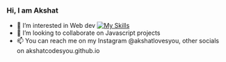 ### Hi, I am Akshat

- 👀 I’m interested in Web dev
[![My Skills](https://skillicons.dev/icons?i=js,html,css,wasm)](https://skillicons.dev)
- 💞️ I’m looking to collaborate on Javascript projects
- 📫 You can reach me on my Instagram @akshatlovesyou, other socials on akshatcodesyou.github.io

<!---
Akshatcodesyou/Akshatcodesyou is a ✨ special ✨ repository because its `README.md` (this file) appears on your GitHub profile.
You can click the Preview link to take a look at your changes.
--->
